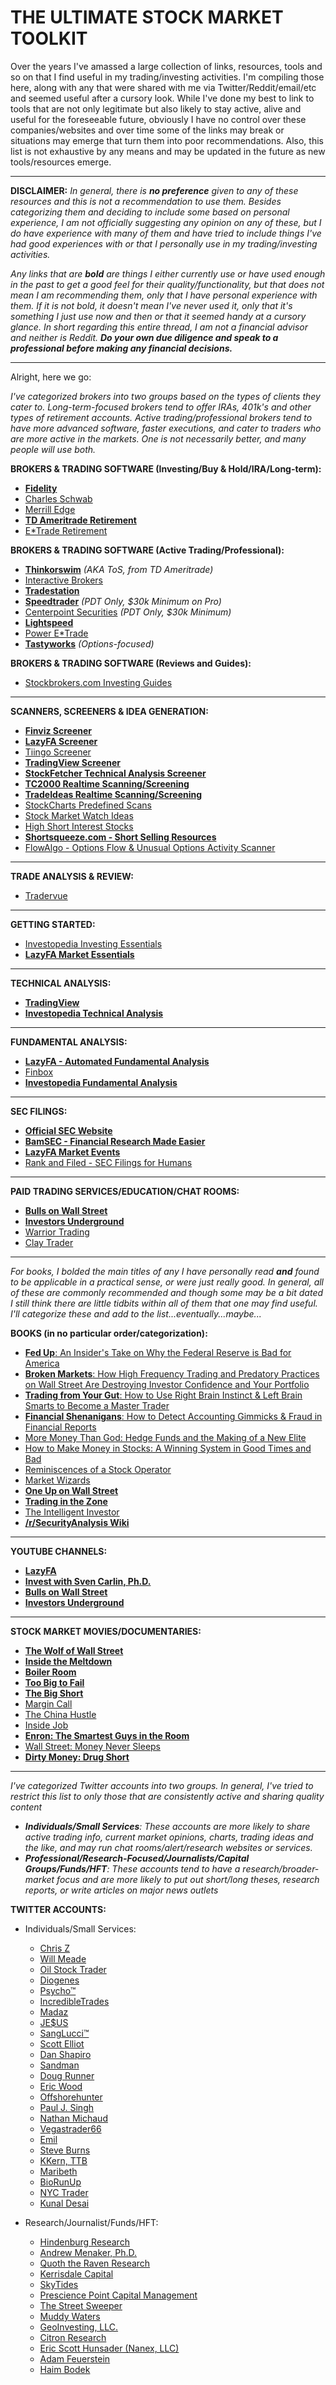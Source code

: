 # THE ULTIMATE STOCK MARKET TOOLKIT

Over the years I've amassed a large collection of links, resources, tools and so on that I find useful in my trading/investing activities. I'm compiling those here, along with any that were shared with me via Twitter/Reddit/email/etc and seemed useful after a cursory look. While I've done my best to link to tools that are not only legitimate but also likely to stay active, alive and useful for the foreseeable future, obviously I have no control over these companies/websites and over time some of the links may break or situations may emerge that turn them into poor recommendations. Also, this list is not exhaustive by any means and may be updated in the future as new tools/resources emerge.

---

**DISCLAIMER:** *In general, there is **no preference** given to any of these resources and this is not a recommendation to use them. Besides categorizing them and deciding to include some based on personal experience, I am not officially suggesting any opinion on any of these, but I do have experience with many of them and have tried to include things I've had good experiences with or that I personally use in my trading/investing activities.*

*Any links that are **bold** are things I either currently use or have used enough in the past to get a good feel for their quality/functionality, but that does not mean I am recommending them, only that I have personal experience with them. If it is not bold, it doesn't mean I've never used it, only that it's something I just use now and then or that it seemed handy at a cursory glance. In short regarding this entire thread, I am not a financial advisor and neither is Reddit. **Do your own due diligence and speak to a professional before making any financial decisions.***

---

Alright, here we go:

*I've categorized brokers into two groups based on the types of clients they cater to. Long-term-focused brokers tend to offer IRAs, 401k's and other types of retirement accounts. Active trading/professional brokers tend to have more advanced software, faster executions, and cater to traders who are more active in the markets. One is not necessarily better, and many people will use both.*

**BROKERS & TRADING SOFTWARE (Investing/Buy & Hold/IRA/Long-term):**
- **[Fidelity](https://www.fidelity.com/)**
- [Charles Schwab](https://www.schwab.com/)
- [Merrill Edge](https://www.merrilledge.com/)
- **[TD Ameritrade Retirement](https://www.tdameritrade.com/retirement-planning/retirement-suite.page)**
- [E*Trade Retirement](https://us.etrade.com/what-we-offer/our-accounts#tab_2)

**BROKERS & TRADING SOFTWARE (Active Trading/Professional):**
- **[Thinkorswim](https://www.tdameritrade.com/tools-and-platforms/thinkorswim/features.page)** *(AKA ToS, from TD Ameritrade)*
- [Interactive Brokers](https://www1.interactivebrokers.com/en/home.php)
- **[Tradestation](https://www.tradestation.com/)**
- **[Speedtrader](https://www.speedtrader.com/)** *(PDT Only, $30k Minimum on Pro)*
- [Centerpoint Securities](https://www.centerpointsecurities.com/) *(PDT Only, $30k Minimum)*
- **[Lightspeed](https://www.lightspeed.com/)**
- [Power E*Trade](https://us.etrade.com/platforms/power-etrade)
- **[Tastyworks](https://www.tastyworks.com/)** *(Options-focused)*

**BROKERS & TRADING SOFTWARE (Reviews and Guides):**
- [Stockbrokers.com Investing Guides](https://www.stockbrokers.com/guides)

---
**SCANNERS, SCREENERS & IDEA GENERATION:**
- **[Finviz Screener](https://finviz.com/screener.ashx)**
- **[LazyFA Screener](https://www.lazyfa.com/screener)**
- [Tiingo Screener](https://www.tiingo.com/screener/overview)
- **[TradingView Screener](https://www.tradingview.com/screener/)**
- **[StockFetcher Technical Analysis Screener](https://www.stockfetcher.com)**
- **[TC2000 Realtime Scanning/Screening](https://www.tc2000.com/)**
- **[TradeIdeas Realtime Scanning/Screening](https://www.trade-ideas.com/)**
- [StockCharts Predefined Scans](https://stockcharts.com/def/servlet/SC.scan)
- [Stock Market Watch Ideas](http://thestockmarketwatch.com/ideas/)
- [High Short Interest Stocks](https://www.highshortinterest.com/)
- **[Shortsqueeze.com - Short Selling Resources](http://shortsqueeze.com/)**
- [FlowAlgo - Options Flow & Unusual Options Activity Scanner](https://www.flowalgo.com/)
---
**TRADE ANALYSIS & REVIEW:**
- [Tradervue](https://www.tradervue.com/)
---
**GETTING STARTED:**
- [Investopedia Investing Essentials](https://www.investopedia.com/investing-essentials-4689754)
- **[LazyFA Market Essentials](https://www.youtube.com/watch?v=7pwKL_km9hg&list=PLJ94CeEi9Aa5FNL2DDsz0ePfJdpoCar9i)**

---
**TECHNICAL ANALYSIS:**
- **[TradingView](https://www.tradingview.com)**
- **[Investopedia Technical Analysis](https://www.investopedia.com/technical-analysis-4689657)**

---
**FUNDAMENTAL ANALYSIS:**
- **[LazyFA - Automated Fundamental Analysis](https://www.lazyfa.com/)**
- [Finbox](https://www.finbox.com)
- **[Investopedia Fundamental Analysis](https://www.investopedia.com/fundamental-analysis-4689757)**

---
**SEC FILINGS:**
- **[Official SEC Website](https://www.sec.gov)**
- **[BamSEC - Financial Research Made Easier](https://www.bamsec.com/)**
- **[LazyFA Market Events](https://www.lazyfa.com/events/)**
- [Rank and Filed - SEC Filings for Humans](http://rankandfiled.com/#/)

---
**PAID TRADING SERVICES/EDUCATION/CHAT ROOMS:**
- **[Bulls on Wall Street](https://www.bullsonwallstreet.com)**
- **[Investors Underground](https://www.investorsunderground.com)**
- [Warrior Trading](https://www.warriortrading.com)
- [Clay Trader](https://www.claytrader.com/)

---
*For books, I bolded the main titles of any I have personally read **and** found to be applicable in a practical sense, or were just really good. In general, all of these are commonly recommended and though some may be a bit dated I still think there are little tidbits within all of them that one may find useful. I'll categorize these and add to the list...eventually...maybe...*

**BOOKS (in no particular order/categorization):**
- [**Fed Up**: An Insider's Take on Why the Federal Reserve is Bad for America](https://www.amazon.com/Fed-Up-Insiders-Federal-Reserve/dp/0735211655)
- [**Broken Markets**: How High Frequency Trading and Predatory Practices on Wall Street Are Destroying Investor Confidence and Your Portfolio](https://www.amazon.com/Broken-Markets-Frequency-Destroying-Confidence/dp/B0085AQS3A/)
- [**Trading from Your Gut**: How to Use Right Brain Instinct & Left Brain Smarts to Become a Master Trader](https://www.amazon.com/Trading-Your-Gut-Instinct-Smarts/dp/B002YYWEKO)
- [**Financial Shenanigans**: How to Detect Accounting Gimmicks & Fraud in Financial Reports](https://www.amazon.com/Financial-Shenanigans-Fourth-Accounting-Gimmicks/dp/B0764LJJH9)
- [More Money Than God: Hedge Funds and the Making of a New Elite](https://www.amazon.com/More-Money-Than-God-Making/dp/B004AUQPF0)
- [How to Make Money in Stocks: A Winning System in Good Times and Bad](https://www.amazon.com/How-Make-Money-Stocks-Winning/dp/B00916ARYS)
- [Reminiscences of a Stock Operator](https://www.amazon.com/Reminiscences-Stock-Operator-Edwin-Lef%C3%A8vre/dp/0471770884)
- [Market Wizards](https://www.amazon.com/Market-Wizards-Updated-Interviews-Traders/dp/1118273052)
- [**One Up on Wall Street**](https://www.amazon.com/One-Up-Wall-Street-Already/dp/0743200403/)
- [**Trading in the Zone**](https://www.amazon.com/Trading-Zone-Confidence-Discipline-Attitude/dp/0735201447)
- [The Intelligent Investor](https://www.amazon.com/Intelligent-Investor-Definitive-Investing-Essentials/dp/0060555661)
- **[/r/SecurityAnalysis Wiki](https://www.reddit.com/r/SecurityAnalysis/wiki/index)**

---
**YOUTUBE CHANNELS:**
- **[LazyFA](https://www.youtube.com/channel/UCQ9LMi4xPU1zCICplsAe7Jw/)**
- **[Invest with Sven Carlin, Ph.D.](https://www.youtube.com/channel/UCrTTBSUr0zhPU56UQljag5A)**
- **[Bulls on Wall Street](https://www.youtube.com/user/bullsonwallstreet/)**
- **[Investors Underground](https://www.youtube.com/user/investorsunderground/)**

---
**STOCK MARKET MOVIES/DOCUMENTARIES:**
- **[The Wolf of Wall Street](https://www.imdb.com/title/tt0993846/)**
- **[Inside the Meltdown](https://www.imdb.com/title/tt1358314)**
- **[Boiler Room](https://www.imdb.com/title/tt0181984/)**
- **[Too Big to Fail](https://www.imdb.com/title/tt1742683)**
- **[The Big Short](https://www.imdb.com/title/tt1596363)**
- [Margin Call](https://www.imdb.com/title/tt1615147)
- [The China Hustle](https://www.imdb.com/title/tt7215388)
- [Inside Job](https://www.imdb.com/title/tt1645089)
- **[Enron: The Smartest Guys in the Room](https://www.imdb.com/title/tt1016268)**
- [Wall Street: Money Never Sleeps](https://www.imdb.com/title/tt1027718)
- **[Dirty Money: Drug Short](https://www.imdb.com/title/tt7909184)**

---
*I've categorized Twitter accounts into two groups. In general, I've tried to restrict this list to only those that are consistently active and sharing quality content*

- ***Individuals/Small Services**: These accounts are more likely to share active trading info, current market opinions, charts, trading ideas and the like, and may run chat rooms/alert/research websites or services.*
- ***Professional/Research-Focused/Journalists/Capital Groups/Funds/HFT**: These accounts tend to have a research/broader-market focus and are more likely to put out short/long theses, research reports, or write articles on major news outlets*

**TWITTER ACCOUNTS:**
 - Individuals/Small Services:
	 - [Chris Z](https://twitter.com/ckz8780)
	 - [Will Meade](https://twitter.com/realwillmeade)
	 - [Oil Stock Trader](https://twitter.com/OilStockTrader)
	 - [Diogenes](https://twitter.com/WallStCynic)
	 - [Psycho™](https://twitter.com/PsychoOnWallst)
	 - [IncredibleTrades](https://twitter.com/IncredibleTrade)
	 - [Madaz](https://twitter.com/madaznfootballr)
	 - [JE$US](https://twitter.com/WallStJesus)
	 - [SangLucci™](https://twitter.com/sanglucci)
	 - [Scott Elliot](https://twitter.com/Scelliott81)
	 - [Dan Shapiro](https://twitter.com/danshep55)
	 - [Sandman](https://twitter.com/Sandman7591)
	 - [Doug Runner](https://twitter.com/TheLincolnList)
	 - [Eric Wood](https://twitter.com/elkwood66)
	 - [Offshorehunter](https://twitter.com/offshorehunters)
	 - [Paul J. Singh](https://twitter.com/PaulJSingh)
	 - [Nathan Michaud](https://twitter.com/InvestorsLive)
	 - [Vegastrader66](https://twitter.com/Vegastrader66)
	 - [Emil](https://twitter.com/cuzmane)
	 - [Steve Burns](https://twitter.com/SJosephBurns)
	 - [KKern, TTB](https://twitter.com/kkernttb)
	 - [Maribeth](https://twitter.com/mb_willoughby)
	 - [BioRunUp](https://twitter.com/BioRunUp)
	 - [NYC Trader](https://twitter.com/szaman)
	 - [Kunal Desai](https://twitter.com/kunal00)

 - Research/Journalist/Funds/HFT:
	 - [Hindenburg Research](https://twitter.com/HindenburgRes)
	 - [Andrew Menaker, Ph.D.](https://twitter.com/Andrew_Menaker)
	 - [Quoth the Raven Research](https://twitter.com/QTRResearch)
	 - [Kerrisdale Capital](https://twitter.com/KerrisdaleCap)
	 - [SkyTides](https://twitter.com/SkyTides)
	 - [Prescience Point Capital Management](https://twitter.com/PresciencePoint)
	 - [The Street Sweeper](https://twitter.com/investorsbeware)
	 - [Muddy Waters](https://twitter.com/muddywatersre)
	 - [GeoInvesting, LLC.](https://twitter.com/GeoInvesting)
	 - [Citron Research](https://twitter.com/CitronResearch)
	 - [Eric Scott Hunsader (Nanex, LLC)](https://twitter.com/nanexllc)
	 - [Adam Feuerstein](https://twitter.com/adamfeuerstein)
	 - [Haim Bodek](https://twitter.com/HaimBodek)